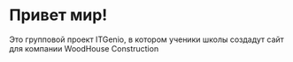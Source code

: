 # Привет мир!
Это групповой проект ITGenio, в котором ученики школы создадут сайт для компании WoodHouse Construction
